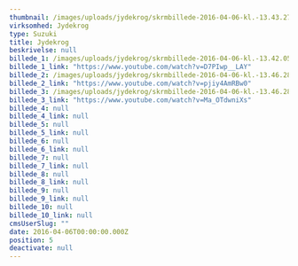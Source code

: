```yaml
---
thumbnail: /images/uploads/jydekrog/skrmbillede-2016-04-06-kl.-13.43.27.png
virksomhed: Jydekrog
type: Suzuki
title: Jydekrog
beskrivelse: null
billede_1: /images/uploads/jydekrog/skrmbillede-2016-04-06-kl.-13.42.05.png
billede_1_link: "https://www.youtube.com/watch?v=D7PIwp__LAY"
billede_2: /images/uploads/jydekrog/skrmbillede-2016-04-06-kl.-13.46.28.png
billede_2_link: "https://www.youtube.com/watch?v=pjiy4AmRBw0"
billede_3: /images/uploads/jydekrog/skrmbillede-2016-04-06-kl.-13.46.28.png
billede_3_link: "https://www.youtube.com/watch?v=Ma_OTdwniXs"
billede_4: null
billede_4_link: null
billede_5: null
billede_5_link: null
billede_6: null
billede_6_link: null
billede_7: null
billede_7_link: null
billede_8: null
billede_8_link: null
billede_9: null
billede_9_link: null
billede_10: null
billede_10_link: null
cmsUserSlug: ""
date: 2016-04-06T00:00:00.000Z
position: 5
deactivate: null
---
```


